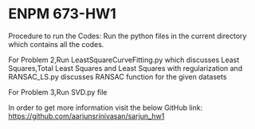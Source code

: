 # ENPM 673-HW1

Procedure to run the Codes:
Run the python files in the current directory which contains all the codes.

For Problem 2,Run LeastSquareCurveFitting.py which discusses Least Squares,Total Least Squares and Least Squares with regularization 
and RANSAC_LS.py discusses RANSAC function for the given datasets

For Problem 3,Run SVD.py file
  
In order to get more information visit the below GitHub link:
https://github.com/aarjunsrinivasan/sarjun_hw1
